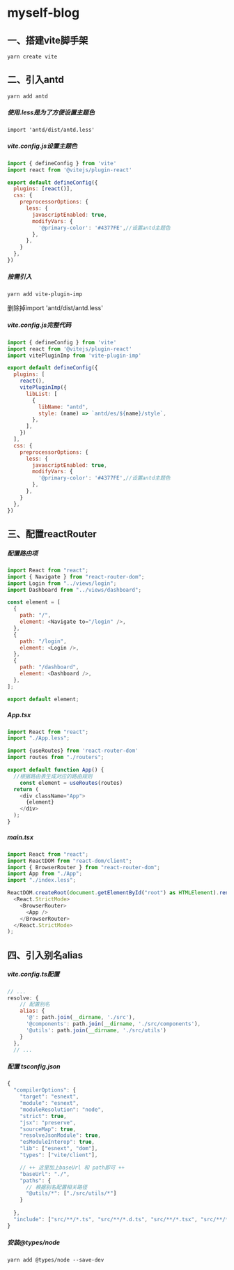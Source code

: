# myself-blog

##  一、搭建vite脚手架

```
yarn create vite
```

## 二、引入antd

```
yarn add antd
```

##### 使用.less是为了方便设置主题色

```
import 'antd/dist/antd.less'
```

##### vite.config.js设置主题色

```javascript
import { defineConfig } from 'vite'
import react from '@vitejs/plugin-react'

export default defineConfig({
  plugins: [react()],
  css: {
    preprocessorOptions: {
      less: {
        javascriptEnabled: true,
        modifyVars: {
          '@primary-color': '#4377FE',//设置antd主题色
        },
      },
    }
  },
})
```

##### 按需引入

```
yarn add vite-plugin-imp
```

删除掉import 'antd/dist/antd.less'

##### vite.config.js完整代码

```javascript
import { defineConfig } from 'vite'
import react from '@vitejs/plugin-react'
import vitePluginImp from 'vite-plugin-imp'

export default defineConfig({
  plugins: [
    react(),
    vitePluginImp({
      libList: [
        {
          libName: "antd",
          style: (name) => `antd/es/${name}/style`,
        },
      ],
    })
  ],
  css: {
    preprocessorOptions: {
      less: {
        javascriptEnabled: true,
        modifyVars: {
          '@primary-color': '#4377FE',//设置antd主题色
        },
      },
    }
  },
})
```

## 三、配置reactRouter

##### 配置路由项

```javascript
import React from "react";
import { Navigate } from "react-router-dom";
import Login from "../views/login";
import Dashboard from "../views/dashboard";

const element = [
  {
    path: "/",
    element: <Navigate to="/login" />,
  },
  {
    path: "/login",
    element: <Login />,
  },
  {
    path: "/dashboard",
    element: <Dashboard />,
  },
];

export default element;
```

##### App.tsx

```javascript
import React from "react";
import "./App.less";

import {useRoutes} from 'react-router-dom'
import routes from "./routers";

export default function App() {
  //根据路由表生成对应的路由规则
	const element = useRoutes(routes)
  return (
    <div className="App">
      {element}
    </div>
  );
}
```

##### main.tsx

```javascript
import React from "react";
import ReactDOM from "react-dom/client";
import { BrowserRouter } from "react-router-dom";
import App from "./App";
import "./index.less";

ReactDOM.createRoot(document.getElementById("root") as HTMLElement).render(
  <React.StrictMode>
    <BrowserRouter>
      <App />
    </BrowserRouter>
  </React.StrictMode>
);
```

## 四、引入别名alias

##### vite.config.ts配置

```javascript
// ...
resolve: {
    // 配置别名
    alias: {
      '@': path.join(__dirname, './src'),
      '@components': path.join(__dirname, './src/components'),
      '@utils': path.join(__dirname, './src/utils')
    }
  },
  // ...
```

##### 配置 tsconfig.json

```javascript
{
  "compilerOptions": {
    "target": "esnext",
    "module": "esnext",
    "moduleResolution": "node",
    "strict": true,
    "jsx": "preserve",
    "sourceMap": true,
    "resolveJsonModule": true,
    "esModuleInterop": true,
    "lib": ["esnext", "dom"],
    "types": ["vite/client"],

	// ++ 这里加上baseUrl 和 path即可 ++
    "baseUrl": "./",
    "paths": {
	  // 根据别名配置相关路径
      "@utils/*": ["./src/utils/*"]
    }
    
  },
  "include": ["src/**/*.ts", "src/**/*.d.ts", "src/**/*.tsx", "src/**/*.vue"]
}
```

##### 安装@types/node

```
yarn add @types/node --save-dev
```

